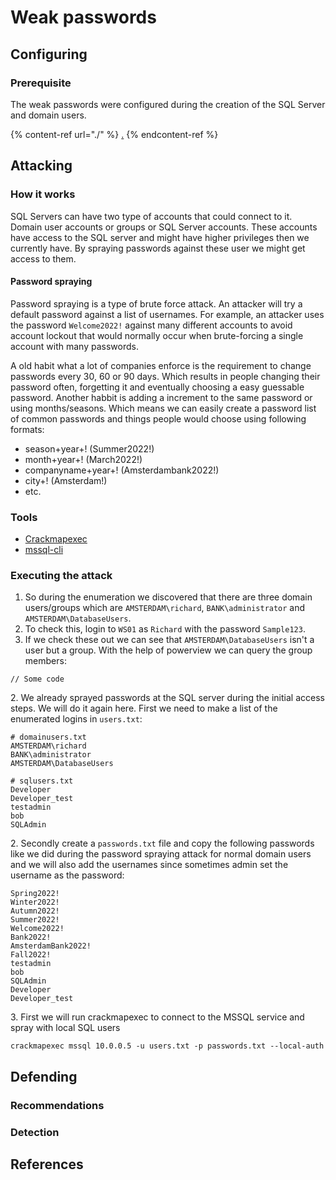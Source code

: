 # Weak passwords

## Configuring

### Prerequisite&#x20;

The weak passwords were configured during the creation of the SQL Server and domain users.

{% content-ref url="./" %}
[.](./)
{% endcontent-ref %}

## Attacking

### How it works

SQL Servers can have two type of accounts that could connect to it. Domain user accounts or groups or SQL Server accounts. These accounts have access to the SQL server and might have higher privileges then we currently have. By spraying passwords against these user we might get access to them.

#### Password spraying

Password spraying is a type of brute force attack. An attacker will try a default password against a list of usernames. For example, an attacker uses the password `Welcome2022!` against many different accounts to avoid account lockout that would normally occur when brute-forcing a single account with many passwords.

A old habit what a lot of companies enforce is the requirement to change passwords every 30, 60 or 90 days. Which results in people changing their password often, forgetting it and eventually choosing a easy guessable password. Another habbit is adding a increment to the same password or using months/seasons. Which means we can easily create a password list of common passwords and things people would choose using following formats:

* season+year+! (Summer2022!)
* month+year+! (March2022!)
* companyname+year+! (Amsterdambank2022!)
* city+! (Amsterdam!)
* etc.

### Tools

* [Crackmapexec](https://github.com/byt3bl33d3r/CrackMapExec)
* [mssql-cli](https://docs.microsoft.com/en-us/sql/tools/mssql-cli?view=sql-server-ver15)

### Executing the attack

1. So during the enumeration we discovered that there are three domain users/groups which are `AMSTERDAM\richard`,  `BANK\administrator` and `AMSTERDAM\DatabaseUsers`.&#x20;
2. To check this, login to `WS01` as `Richard` with the password `Sample123`.
3. If we check these out we can see that `AMSTERDAM\DatabaseUsers` isn't a user but a group. With the help of powerview we can query the group members:

```
// Some code
```

2\. We already sprayed passwords at the SQL server during the initial access steps. We will do it again here. First we need to make a list of the enumerated logins in `users.txt`:

```
# domainusers.txt
AMSTERDAM\richard
BANK\administrator
AMSTERDAM\DatabaseUsers

# sqlusers.txt
Developer
Developer_test
testadmin
bob
SQLAdmin
```

2\. Secondly create a `passwords.txt` file and copy the following passwords like we did during the password spraying attack for normal domain users and we will also add the usernames since sometimes admin set the username as the password:

```
Spring2022!
Winter2022!
Autumn2022!
Summer2022!
Welcome2022!
Bank2022!
AmsterdamBank2022!
Fall2022!
testadmin
bob
SQLAdmin
Developer
Developer_test
```

3\. First we will run crackmapexec to connect to the MSSQL service and spray with local SQL users

```
crackmapexec mssql 10.0.0.5 -u users.txt -p passwords.txt --local-auth
```

## Defending

### Recommendations



### Detection



## References

